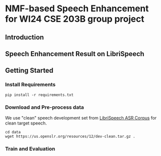 # NMF-based Speech Enhancement for WI24 CSE 203B group project

## Introduction

## Speech Enhancement Result on LibriSpeech


## Getting Started

### Install Requirements
```
pip install -r requirements.txt
```

### Download and Pre-process data
We use "clean" speech development set from [LibriSpeech ASR Corpus](https://www.openslr.org/12/) for clean target speech. 
```
cd data
wget https://us.openslr.org/resources/12/dev-clean.tar.gz .
```

### Train and Evaluation
